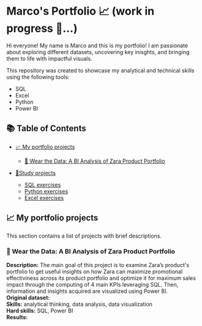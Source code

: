 # Marco's Portfolio 📈 (work in progress 👷...)
Hi everyone! My name is Marco and this is my portfolio!
I am passionate about exploring different datasets, uncovering key inisghts, and bringing them to life with impactful visuals.

This repository was created to showcase my analytical and technical skills using the following tools:
* SQL
* Excel
* Python 
* Power BI
## 📚 Table of Contents

- [📈 My portfolio projects](#my-portfolio-projects)
  - [👠 Wear the Data: A BI Analysis of Zara Product Portfolio](#wear-the-data-a-bi-analysis-of-zara-product-portfolio)
    
- [🧾Study projects](#study-projects)
  - [SQL exercises](#SQL-exercises)
  - [Python exercises](#Python-exercises)
  - [Excel exercises](#Excel-exercises)
 
## 📈 My portfolio projects
This section contains a list of projects with brief descriptions.
### 👠 Wear the Data: A BI Analysis of Zara Product Portfolio
**Description:** The main goal of this project is to examine Zara’s product's portfolio to get useful insights on how Zara can maximize promotional effectiviness across its product portfolio and optimize it for maximum sales impact through the computing of 4 main KPIs leveraging SQL. Then, information and insights acquired are visualized using Power BI.                                                                                                                                                                                                                                                                     
**Original dataset:**                                                                                                                                                                                                         
**Skills:** analytical thinking, data analysis, data visualization                                                                                                                                                    
**Hard skills:** SQL, Power BI                                                                                                                                                                                        
**Results:** 


  

